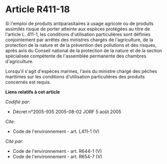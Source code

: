 # Article R411-18

Si l'emploi de produits antiparasitaires à usage agricole ou de produits assimilés risque de porter atteinte aux espèces
protégées au titre de l'article L. 411-1, les conditions d'utilisation particulières sont définies conjointement par arrêtés
des ministres chargés de l'agriculture, de la protection de la nature et de la prévention des pollutions et des risques,
après avis du Conseil national de la protection de la nature et de la section spécialisée compétente de l'assemblée
permanente des chambres d'agriculture. 

Lorsqu'il s'agit d'espèces marines, l'avis du ministre chargé des pêches maritimes sur les conditions d'utilisation
particulières des produits concernés est requis.

**Liens relatifs à cet article**

_Codifié par_:

  - Décret n°2005-935 2005-08-02 JORF 5 août 2005

_Cite_:

  - Code de l'environnement - art. L411-1 (V)

_Cité par_:

  - Code de l'environnement - art. R644-1 (V)
  - Code de l'environnement - art. R654-7 (V)
